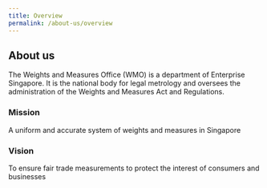 ```yaml
---
title: Overview
permalink: /about-us/overview
---
```


## About us
The Weights and Measures Office (WMO) is a department of Enterprise Singapore.
It is the national body for legal metrology and oversees the administration of the Weights and Measures Act and Regulations.


### Mission 
A uniform and accurate system of weights and measures in Singapore

### Vision
To ensure fair trade measurements to protect the interest of consumers and businesses 
